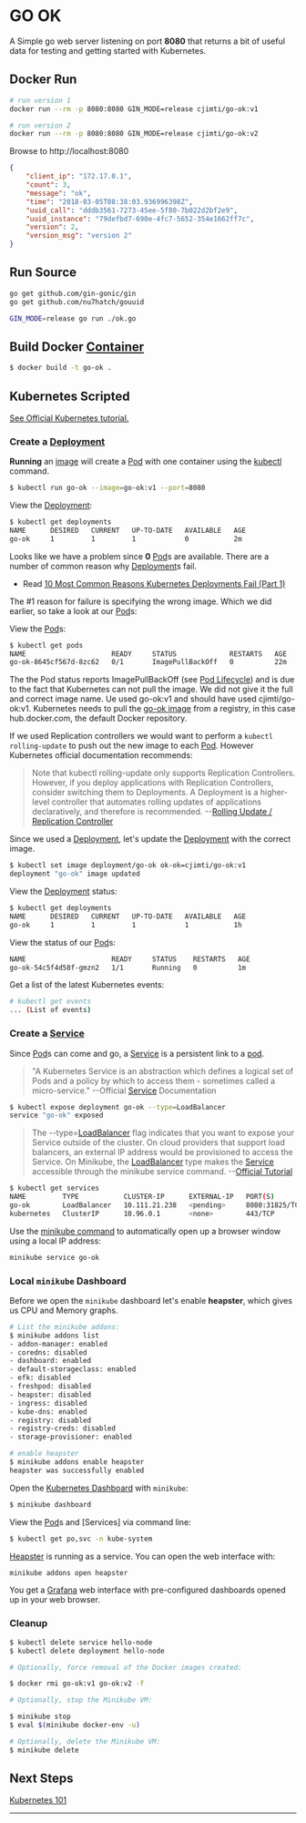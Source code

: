 # GO OK

A Simple go web server listening on port **8080** that returns a bit of
useful data for testing and getting started with Kubernetes.

## Docker Run
```bash
# run version 1
docker run --rm -p 8080:8080 GIN_MODE=release cjimti/go-ok:v1

# run version 2
docker run --rm -p 8080:8080 GIN_MODE=release cjimti/go-ok:v2

```

Browse to http://localhost:8080

```json
{
    "client_ip": "172.17.0.1",
    "count": 3,
    "message": "ok",
    "time": "2018-03-05T08:38:03.936996398Z",
    "uuid_call": "dddb3561-7273-45ee-5f80-7b022d2bf2e9",
    "uuid_instance": "79defbd7-690e-4fc7-5652-354e1662ff7c",
    "version": 2,
    "version_msg": "version 2"
}
```

## Run Source

```bash
go get github.com/gin-gonic/gin
go get github.com/nu7hatch/gouuid

GIN_MODE=release go run ./ok.go
```

## Build Docker [Container]

```bash
$ docker build -t go-ok .
```

## Kubernetes Scripted

[See Official Kubernetes tutorial.][Official Tutorial]

### Create a [Deployment]

**Running** an [image] will create a [Pod] with one container using the
[kubectl] command.

```bash
$ kubectl run go-ok --image=go-ok:v1 --port=8080
```

View the [Deployment]:

```bash
$ kubectl get deployments
NAME      DESIRED   CURRENT   UP-TO-DATE   AVAILABLE   AGE
go-ok     1         1         1            0           2m
```

Looks like we have a problem since **0** [Pod]s are available. There are
a number of common reason why [Deployment]s fail.

- Read [10 Most Common Reasons Kubernetes Deployments Fail (Part 1)][Fail Article]

The #1 reason for failure is specifying the wrong image. Which we did
earlier, so take a look at our [Pod]s:

View the [Pod]s:

```bash
$ kubectl get pods
NAME                     READY     STATUS             RESTARTS   AGE
go-ok-8645cf567d-8zc62   0/1       ImagePullBackOff   0          22m
```

The the Pod status reports ImagePullBackOff (see [Pod Lifecycle]) and is
due to the fact that Kubernetes can not pull the image. We did not give
it the full and correct image name. Ue used go-ok:v1 and should have used
cjimti/go-ok:v1. Kubernetes needs to pull the [go-ok image] from a registry,
in this case hub.docker.com, the default Docker repository.

If we used Replication controllers we would want to perform a
`kubectl rolling-update` to push out the new image to each [Pod]. However
Kubernetes official documentation recommends:

>Note that kubectl rolling-update only supports Replication Controllers.
However, if you deploy applications with Replication Controllers, consider
switching them to Deployments. A Deployment is a higher-level controller
that automates rolling updates of applications declaratively, and therefore
is recommended. --[Rolling Update / Replication Controller](https://kubernetes.io/docs/tasks/run-application/rolling-update-replication-controller/)

Since we used a [Deployment], let's update the [Deployment] with the
correct image.

```bash
$ kubectl set image deployment/go-ok ok-ok=cjimti/go-ok:v1
deployment "go-ok" image updated
```

View the [Deployment] status:

```bash
$ kubectl get deployments
NAME      DESIRED   CURRENT   UP-TO-DATE   AVAILABLE   AGE
go-ok     1         1         1            1           1h
```

View the status of our [Pod]s:

```bash
NAME                     READY     STATUS    RESTARTS   AGE
go-ok-54c5f4d58f-gmzn2   1/1       Running   0          1m
```

Get a list of the latest Kubernetes events:

```bash
# kubectl get events
... (List of events)
```

### Create a [Service]

Since [Pod]s can come and go, a [Service] is a persistent link to a [pod].
>"A Kubernetes Service is an abstraction which defines a logical set of Pods
and a policy by which to access them - sometimes called a micro-service."
--Official [Service] Documentation

```bash
$ kubectl expose deployment go-ok --type=LoadBalancer
service "go-ok" exposed
```

> The --type=[LoadBalancer] flag indicates that you want to expose your
Service outside of the cluster. On cloud providers that support load
balancers, an external IP address would be provisioned to access the Service.
On Minikube, the [LoadBalancer] type makes the [Service] accessible through
the minikube service command.
--[Official Tutorial]

```bash
$ kubectl get services
NAME         TYPE           CLUSTER-IP      EXTERNAL-IP   PORT(S)          AGE
go-ok        LoadBalancer   10.111.21.238   <pending>     8080:31825/TCP   2m
kubernetes   ClusterIP      10.96.0.1       <none>        443/TCP          3d

```

Use the [minikube command] to automatically open up a browser window using a local IP address:

```bash
minikube service go-ok
```

### Local `minikube` Dashboard

Before we open the `minikube` dashboard let's enable **heapster**, which
gives us CPU and Memory graphs.

```bash
# List the minikube addons:
$ minikube addons list
- addon-manager: enabled
- coredns: disabled
- dashboard: enabled
- default-storageclass: enabled
- efk: disabled
- freshpod: disabled
- heapster: disabled
- ingress: disabled
- kube-dns: enabled
- registry: disabled
- registry-creds: disabled
- storage-provisioner: enabled

# enable heapster
$ minikube addons enable heapster
heapster was successfully enabled
```

Open the [Kubernetes Dashboard] with `minikube`:

```bash
$ minikube dashboard
```

View the [Pod]s and [Services] via command line:

```bash
$ kubectl get po,svc -n kube-system
```

[Heapster] is running as a service. You can open the web
interface with:

```bash
minikube addons open heapster
```

You get a [Grafana] web interface with pre-configured dashboards opened
up in your web browser.

### Cleanup

```bash
$ kubectl delete service hello-node
$ kubectl delete deployment hello-node

# Optionally, force removal of the Docker images created:

$ docker rmi go-ok:v1 go-ok:v2 -f

# Optionally, stop the Minikube VM:

$ minikube stop
$ eval $(minikube docker-env -u)

# Optionally, delete the Minikube VM:
$ minikube delete

```

## Next Steps

[Kubernetes 101](https://kubernetes.io/docs/user-guide/walkthrough/)


---

[go-ok image]: https://hub.docker.com/r/cjimti/go-ok/
[kubectl]: https://kubernetes.io/docs/reference/kubectl/overview/
[minikube command]: https://kubernetes.io/docs/getting-started-guides/minikube/
[Official Tutorial]: https://kubernetes.io/docs/tutorials/stateless-application/hello-minikube/
[Image]: https://kubernetes.io/docs/concepts/containers/images/
[Container]: https://kubernetes.io/docs/concepts/overview/components/#container-runtime
[Pod]: https://kubernetes.io/docs/concepts/workloads/pods/pod/
[Pod Lifecycle]: https://kubernetes.io/docs/concepts/workloads/pods/pod-lifecycle/
[Deployment]: https://kubernetes.io/docs/concepts/workloads/controllers/deployment/
[Service]: https://kubernetes.io/docs/concepts/services-networking/service/
[LoadBalancer]: https://kubernetes.io/docs/tasks/access-application-cluster/create-external-load-balancer/
[Kubernetes Dashboard]: https://github.com/kubernetes/dashboard
[Heapster]: https://github.com/kubernetes/heapster
[Grafana]: https://grafana.com/
[Fail Article]: https://kukulinski.com/10-most-common-reasons-kubernetes-deployments-fail-part-1/